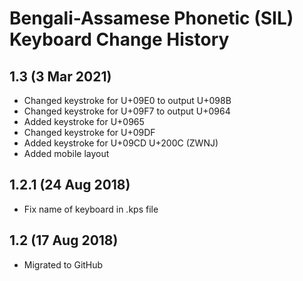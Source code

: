 # Bengali-Assamese Phonetic (SIL) Keyboard Change History

## 1.3 (3 Mar 2021)
* Changed keystroke for U+09E0 to output U+098B
* Changed keystroke for U+09F7 to output U+0964
* Added keystroke for U+0965
* Changed keystroke for U+09DF
* Added keystroke for U+09CD U+200C (ZWNJ)
* Added mobile layout


## 1.2.1 (24 Aug 2018)
* Fix name of keyboard in .kps file

## 1.2 (17 Aug 2018)

* Migrated to GitHub

